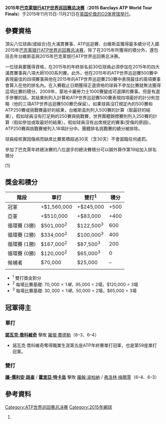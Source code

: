 **2015年[巴克莱银行](../Page/巴克莱银行.md "wikilink")[ATP世界巡回赛总决赛](../Page/ATP世界巡回赛总决赛.md "wikilink")**（**2015
Barclays ATP World Tour
Finals**）于2015年11月15日-11月21日在[英国](../Page/英国.md "wikilink")[伦敦的](../Page/伦敦.md "wikilink")[O2体育馆举行](../Page/O2体育馆.md "wikilink")。

## 參賽資格

頂尖八位球員(或組合)在大滿貫賽事、ATP巡迴賽、台維斯盃獲得最多績分可入圍2015年[巴克莱银行](../Page/巴克莱银行.md "wikilink")[ATP世界巡回赛总决赛](../Page/ATP世界巡回赛总决赛.md "wikilink")，除了在2015年所獲得的積分外，還包括去年台維斯盃與2015年巴克莱银行ATP世界巡回赛总决赛。

一位球員要獲得資格，在2015年的年終排名前30位球員必須參加在2015年的四大滿貫賽事與八項大師1000系列賽。此外，他在2015年的ATP世界巡迴賽500賽中表現最佳的四項賽事與他在2015年的ATP世界巡迴賽250賽中表現最佳的兩項賽事會算入在他的排名內。在入賽截止日期獲得正選資格的球員不參加比賽就無法獲得這項比賽的積分。2009年，蒙地卡羅勞力士1000賽變成可選擇的賽事。但是有選手參賽的話，其結果則列入計算和ATP世界巡迴賽500賽表現四項最好的計分則忽略（他的三項ATP世界巡迴賽500賽仍保留）。如果球員沒打規定內的500賽和ATP250賽或挑戰賽最好的結果，台維斯盃則列入500賽的計算（取最好的結果），假如球員沒有打足夠的250賽與挑戰賽，世界團體錦標賽則列入250賽的計算（假如參加或取最好的結果）。假如球員沒有出席規定的賽事(受傷的原因)，ATP250賽與挑戰賽被列入18項計分中。團體排名挑戰賽的績分被排除。

球員經核實因傷病而缺席比賽累積超過30天（含30天）不會面臨任何處罰。

參加了巴克萊年終總決賽的八位選手的總決賽積分可以額外算作第19站加入排名積分

\[1\]

## 獎金和積分

| 階段       | 單打                   | 雙打<sup>1</sup>       | 積分    |
| -------- | -------------------- | -------------------- | ----- |
| 冠軍       | \+$1,560,000         | \+$245,000           | \+500 |
| 亞軍       | \+$510,000           | \+$83,000            | \+400 |
| 循環賽 (3勝) | $501,000<sup>2</sup> | $122,500<sup>3</sup> | 600   |
| 循環賽 (2勝) | $334,000<sup>2</sup> | $100,000<sup>3</sup> | 400   |
| 循環賽 (1勝) | $167,000<sup>2</sup> | $87,500<sup>3</sup>  | 200   |
| 循環賽 (0勝) | $120,000<sup>2</sup> | $65,000<sup>3</sup>  | 0     |
| 候補者      | $70,000              | $25,000              | –     |
|          |                      |                      |       |

  - <sup>1</sup> 雙打獎金對分
  - <sup>2</sup> 每場比賽基礎: $70,000 = 1場，$95,000 = 2場，$120,000 = 3場
  - <sup>3</sup> 每場比賽基礎: $30,000 = 1場，$50,000 = 2場，$65,000 = 3場

## 冠軍得主

### 單打

**[諾瓦克·喬科維奇](../Page/諾瓦克·喬科維奇.md "wikilink")** 擊敗
[羅傑·費德勒](../Page/羅傑·費德勒.md "wikilink")（6–3、6–4）

  - 諾瓦克·喬科維奇奪得職業生涯第五座ATP年終賽單打冠軍，也是第59座單打冠軍。

### 雙打

**[讓-儒利安·路查](../Page/讓-儒利安·路查.md "wikilink")** /
**[霍里亞·特卡烏](../Page/霍里亞·特卡烏.md "wikilink")** 擊敗
[羅翰·波柏納](../Page/羅翰·波柏納.md "wikilink") /
[弗洛林·梅爾賈](../Page/弗洛林·梅爾賈.md "wikilink")（6–4、6–3）

## 參考資料

[Category:ATP世界巡回赛总决赛](https://zh.wikipedia.org/wiki/Category:ATP世界巡回赛总决赛 "wikilink")
[Category:2015年網球](https://zh.wikipedia.org/wiki/Category:2015年網球 "wikilink")

1.